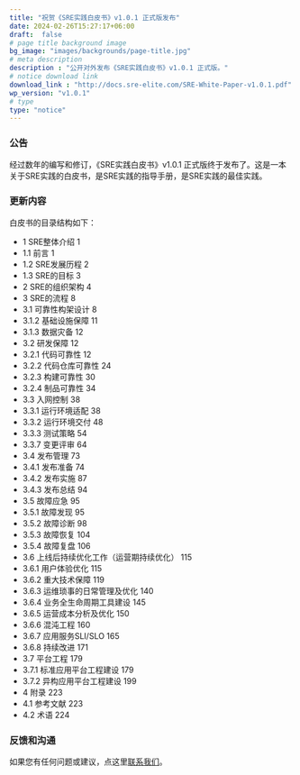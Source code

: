 ```yaml
---
title: "祝贺《SRE实践白皮书》v1.0.1 正式版发布"
date: 2024-02-26T15:27:17+06:00
draft:  false
# page title background image
bg_image: "images/backgrounds/page-title.jpg"
# meta description
description : "公开对外发布《SRE实践白皮书》v1.0.1 正式版。"
# notice download link
download_link : "http://docs.sre-elite.com/SRE-White-Paper-v1.0.1.pdf"
wp_version: "v1.0.1"
# type
type: "notice"
---
```



### 公告

经过数年的编写和修订，《SRE实践白皮书》v1.0.1 正式版终于发布了。这是一本关于SRE实践的白皮书，是SRE实践的指导手册，是SRE实践的最佳实践。

### 更新内容

白皮书的目录结构如下：

* 1  SRE整体介绍 1
* 1.1  前言 1
* 1.2  SRE发展历程 2
* 1.3  SRE的目标 3
* 2  SRE的组织架构 4
* 3  SRE的流程 8
* 3.1  可靠性构架设计 8
* 3.1.2  基础设施保障 11
* 3.1.3  数据灾备 12
* 3.2  研发保障 12
* 3.2.1  代码可靠性 12
* 3.2.2  代码仓库可靠性 24
* 3.2.3  构建可靠性 30
* 3.2.4  制品可靠性 34
* 3.3  入网控制 38
* 3.3.1  运行环境适配 38
* 3.3.2  运行环境交付 48
* 3.3.3  测试策略 54
* 3.3.7  变更评审 64
* 3.4  发布管理 73
* 3.4.1  发布准备 74
* 3.4.2  发布实施 87
* 3.4.3  发布总结 94
* 3.5  故障应急 95
* 3.5.1  故障发现 95
* 3.5.2  故障诊断 98
* 3.5.3  故障恢复 104
* 3.5.4  故障复盘 106
* 3.6  上线后持续优化工作（运营期持续优化） 115
* 3.6.1  用户体验优化 115
* 3.6.2  重大技术保障 119
* 3.6.3  运维琐事的日常管理及优化 140
* 3.6.4  业务全生命周期工具建设 145
* 3.6.5  运营成本分析及优化 150
* 3.6.6  混沌工程 160
* 3.6.7  应用服务SLI/SLO 165
* 3.6.8  持续改进 171
* 3.7  平台工程 179
* 3.7.1  标准应用平台工程建设 179
* 3.7.2  异构应用平台工程建设 199
* 4  附录 223
* 4.1  参考文献 223
* 4.2  术语 224

### 反馈和沟通

如果您有任何问题或建议，点这里[联系我们](/contact/)。
